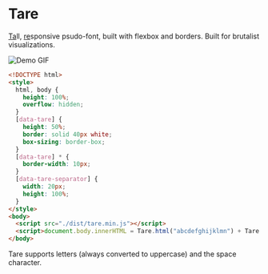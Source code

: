 # Tare

<u>Ta</u>ll, <u>re</u>sponsive psudo-font, built with flexbox and borders.
Built for brutalist visualizations.

<img src="/demo.gif" alt="Demo GIF">

```html
<!DOCTYPE html>
<style>
  html, body {
    height: 100%;
    overflow: hidden;
  }
  [data-tare] {
    height: 50%;
    border: solid 40px white;
    box-sizing: border-box;
  }
  [data-tare] * {
    border-width: 10px;
  }
  [data-tare-separator] {
    width: 20px;
    height: 100%;
  }
</style>
<body>
  <script src="./dist/tare.min.js"></script>
  <script>document.body.innerHTML = Tare.html("abcdefghijklmn") + Tare.html("opqrstuvwxyz");</script>
</body>
```

Tare supports letters (always converted to uppercase) and the space character.
